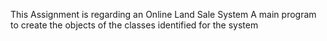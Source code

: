 This Assignment is regarding an Online Land Sale System
A main program to create the objects of the classes identified for the system
